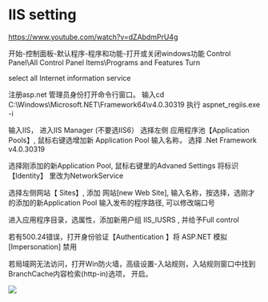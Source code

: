 # IIS setting

https://www.youtube.com/watch?v=dZAbdmPrU4g

开始-控制面板-默认程序-程序和功能-打开或关闭windows功能 Control Panel\All Control Panel Items\Programs and Features Turn

select all Internet information service

注册asp.net 管理员身份打开命令行窗口。 输入cd C:\Windows\Microsoft.NET\Framework64\v4.0.30319 执行 aspnet\_regiis.exe -i

输入IIS， 进入IIS Manager (不要选IIS6） 选择左侧 应用程序池【Application Pools】, 鼠标右键选增加新 Application Pool 输入名称， 选择 .Net Framework v4.0.30319

选择刚添加的新Application Pool, 鼠标右键里的Advaned Settings 将标识【Identity】 里改为NetworkService

选择左侧网站【 Sites】, 添加 网站\[new Web Site], 输入名称，按选择，选刚才的添加的新Application Pool 输入发布的程序路径, 可以修改端口号

进入应用程序目录，选属性，添加新用户组 IIS\_IUSRS , 并给予Full control

若有500.24错误，打开身份验证【Authentication 】将 ASP.NET 模拟 \[Impersonation] 禁用

若局域网无法访问，打开Win防火墙，高级设置-入站规则，入站规则窗口中找到BranchCache内容检索(http-in)选项， 开启。

![](../../.gitbook/assets/IIS\_setup.JPG)
